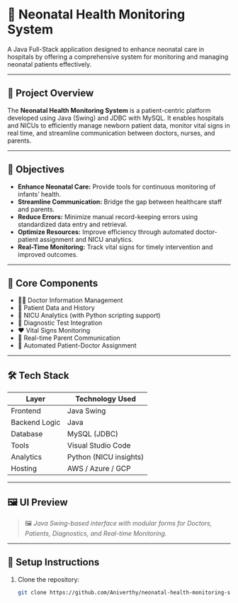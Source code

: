 # 👶 Neonatal Health Monitoring System

A Java Full-Stack application designed to enhance neonatal care in hospitals by offering a comprehensive system for monitoring and managing neonatal patients effectively.

---

## 📌 Project Overview

The **Neonatal Health Monitoring System** is a patient-centric platform developed using Java (Swing) and JDBC with MySQL. It enables hospitals and NICUs to efficiently manage newborn patient data, monitor vital signs in real time, and streamline communication between doctors, nurses, and parents.

---

## 🎯 Objectives

- **Enhance Neonatal Care:** Provide tools for continuous monitoring of infants’ health.
- **Streamline Communication:** Bridge the gap between healthcare staff and parents.
- **Reduce Errors:** Minimize manual record-keeping errors using standardized data entry and retrieval.
- **Optimize Resources:** Improve efficiency through automated doctor-patient assignment and NICU analytics.
- **Real-Time Monitoring:** Track vital signs for timely intervention and improved outcomes.

---

## 🧩 Core Components

- 👩‍⚕️ Doctor Information Management  
- 👶 Patient Data and History  
- 🏥 NICU Analytics (with Python scripting support)  
- 🧪 Diagnostic Test Integration  
- ❤️ Vital Signs Monitoring  
- 📡 Real-time Parent Communication  
- 🔄 Automated Patient-Doctor Assignment  

---

## 🛠️ Tech Stack

| Layer           | Technology Used        |
|----------------|------------------------|
| Frontend       | Java Swing             |
| Backend Logic  | Java                   |
| Database       | MySQL (JDBC)           |
| Tools          | Visual Studio Code     |
| Analytics      | Python (NICU insights) |
| Hosting        | AWS / Azure / GCP      |

---

## 🖼️ UI Preview

> 🖼️ *Java Swing-based interface with modular forms for Doctors, Patients, Diagnostics, and Real-time Monitoring.*

---

## 🔧 Setup Instructions

1. Clone the repository:
   ```bash
   git clone https://github.com/Aniverthy/neonatal-health-monitoring-system.git
